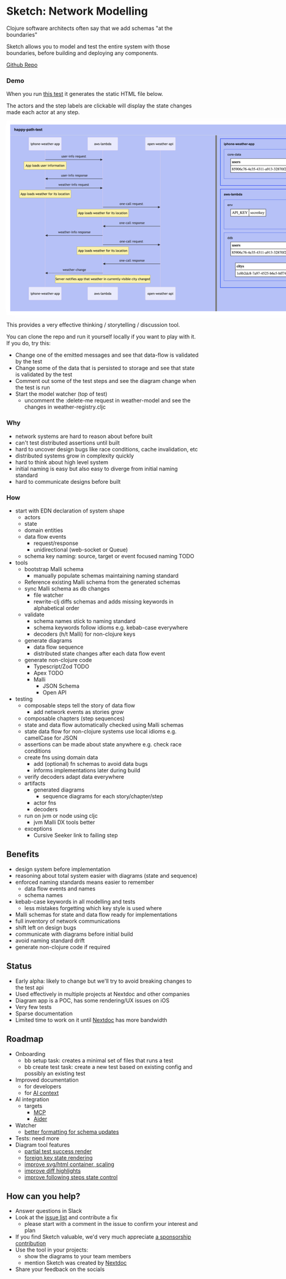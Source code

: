 # Sketch: Network Modelling

Clojure software architects often say that we add schemas "at the boundaries"

Sketch allows you to model and test the entire system with those boundaries, before building and deploying any
components.

[Github Repo](https://github.com/nextdoc/sketch)

### Demo

When you run [this test](https://github.com/nextdoc/sketch/blob/main/examples/mobile_weather_app/happy_path_test.clj) it generates the static HTML file below.

The actors and the step labels are clickable will display the state changes made each actor at any step.

<a href="https://nextdoc.github.io/sketch/mobile-weather-app/happy-path-test.html">
  <img src="example1.png" alt="Example diagram showing network interactions" style="border: 10px solid white; max-width: 1000px; box-shadow: 0 0 15px rgba(255, 255, 255, 0.8);">
</a>

This provides a very effective thinking / storytelling / discussion tool.

You can clone the repo and run it yourself locally if you want to play with it.
If you do, try this:

- Change one of the emitted messages and see that data-flow is validated by the test
- Change some of the data that is persisted to storage and see that state is validated by the test
- Comment out some of the test steps and see the diagram change when the test is run
- Start the model watcher (top of test)
    - uncomment the :delete-me request in weather-model and see the changes in weather-registry.cljc

### Why

- network systems are hard to reason about before built
- can't test distributed assertions until built
- hard to uncover design bugs like race conditions, cache invalidation, etc
- distributed systems grow in complexity quickly
- hard to think about high level system
- initial naming is easy but also easy to diverge from initial naming standard
- hard to communicate designs before built

### How

- start with EDN declaration of system shape
    - actors
    - state
    - domain entities
    - data flow events
        - request/response
        - unidirectional (web-socket or Queue)
    - schema key naming: source, target or event focused naming TODO
- tools
    - bootstrap Malli schema
        - manually populate schemas maintaining naming standard
    - Reference existing Malli schema from the generated schemas 
    - sync Malli schema as db changes
        - file watcher
        - rewrite-clj diffs schemas and adds missing keywords in alphabetical order
    - validate
        - schema names stick to naming standard
        - schema keywords follow idioms e.g. kebab-case everywhere
        - decoders (h/t Malli) for non-clojure keys
    - generate diagrams
        - data flow sequence
        - distributed state changes after each data flow event
    - generate non-clojure code
        - Typescript/Zod TODO
        - Apex TODO
        - Malli
            - JSON Schema
            - Open API
- testing
    - composable steps tell the story of data flow
        - add network events as stories grow
    - composable chapters (step sequences)
    - state and data flow automatically checked using Malli schemas
    - state data flow for non-clojure systems use local idioms e.g. camelCase for JSON
    - assertions can be made about state anywhere e.g. check race conditions
    - create fns using domain data
        - add (optional) fn schemas to avoid data bugs
        - informs implementations later during build
    - verify decoders adapt data everywhere
    - artifacts
        - generated diagrams
            - sequence diagrams for each story/chapter/step
        - actor fns
        - decoders
    - run on jvm or node using cljc
        - jvm Malli DX tools better
    - exceptions
        - Cursive Seeker link to failing step

## Benefits

- design system before implementation
- reasoning about total system easier with diagrams (state and sequence)
- enforced naming standards means easier to remember
    - data flow events and names
    - schema names
- kebab-case keywords in all modelling and tests
    - less mistakes forgetting which key style is used where
- Malli schemas for state and data flow ready for implementations
- full inventory of network communications
- shift left on design bugs
- communicate with diagrams before initial build
- avoid naming standard drift
- generate non-clojure code if required

## Status

- Early alpha: likely to change but we'll try to avoid breaking changes to the test api
- Used effectively in multiple projects at Nextdoc and other companies
- Diagram app is a POC, has some rendering/UX issues on iOS
- Very few tests
- Sparse documentation
- Limited time to work on it until [Nextdoc](https://nextdoc.io/) has more bandwidth

## Roadmap

- Onboarding
    - bb setup task: creates a minimal set of files that runs a test
    - bb create test task: create a new test based on existing config and possibly an existing test
- Improved documentation
    - for developers
    - for [AI context](https://github.com/nextdoc/sketch/issues/13)
- AI integration
    - targets
        - [MCP](https://github.com/nextdoc/sketch/issues/12)
        - [Aider](https://github.com/nextdoc/sketch/issues/13)
- Watcher
    - [better formatting for schema updates](https://github.com/nextdoc/sketch/issues/3)
- Tests: need more
- Diagram tool features
    - [partial test success render](https://github.com/nextdoc/sketch/issues/10)
    - [foreign key state rendering](https://github.com/nextdoc/sketch/issues/11)
    - [improve svg/html container, scaling](https://github.com/nextdoc/sketch/issues/14)
    - [improve diff highlights](https://github.com/nextdoc/sketch/issues/7)
    - [improve following steps state control](https://github.com/nextdoc/sketch/issues/9)

## How can you help?

- Answer questions in Slack
- Look at the [issue list](https://github.com/nextdoc/sketch/issues) and contribute a fix
   - please start with a comment in the issue to confirm your interest and plan
- If you find Sketch valuable, we'd very much
  appreciate [a sponsorship contribution](https://github.com/sponsors/nextdoc)
- Use the tool in your projects:
    - show the diagrams to your team members
    - mention Sketch was created by [Nextdoc](https://nextdoc.io/)
- Share your feedback on the socials
